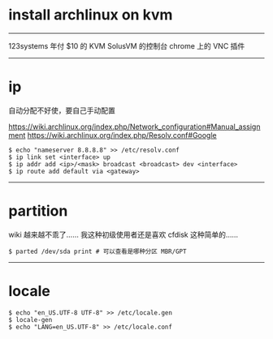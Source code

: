 # install archlinux on kvm

---

123systems 年付 $10 的 KVM
SolusVM 的控制台
chrome 上的 VNC 插件

---

# ip

自动分配不好使，要自己手动配置

https://wiki.archlinux.org/index.php/Network_configuration#Manual_assignment
https://wiki.archlinux.org/index.php/Resolv.conf#Google

```
$ echo "nameserver 8.8.8.8" >> /etc/resolv.conf
$ ip link set <interface> up
$ ip addr add <ip>/<mask> broadcast <broadcast> dev <interface>
$ ip route add default via <gateway>
```

---

# partition

wiki 越来越不乖了……
我这种初级使用者还是喜欢 cfdisk 这种简单的……

```
$ parted /dev/sda print # 可以查看是哪种分区 MBR/GPT
```

---

# locale

```
$ echo "en_US.UTF-8 UTF-8" >> /etc/locale.gen
$ locale-gen
$ echo "LANG=en_US.UTF-8" >> /etc/locale.conf
```
